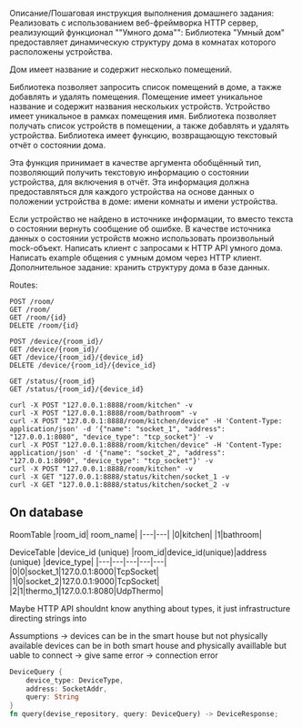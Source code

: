 Описание/Пошаговая инструкция выполнения домашнего задания:
Реализовать с использованием веб-фреймворка HTTP сервер, реализующий функционал ""Умного дома"":
Библиотека "Умный дом" предоставляет динамическую структуру дома в комнатах которого расположены устройства.

Дом имеет название и содержит несколько помещений.

Библиотека позволяет запросить список помещений в доме, а также добавлять и удалять помещения.
Помещение имеет уникальное название и содержит названия нескольких устройств.
Устройство имеет уникальное в рамках помещения имя.
Библиотека позволяет получать список устройств в помещении, а также добавлять и удалять устройства.
Библиотека имеет функцию, возвращающую текстовый отчёт о состоянии дома.

Эта функция принимает в качестве аргумента обобщённый тип, позволяющий получить текстовую информацию
о состоянии устройства, для включения в отчёт. Эта информация должна предоставляться
для каждого устройства на основе данных о положении устройства в доме: имени комнаты и имени устройства.

Если устройство не найдено в источнике информации, то вместо текста о состоянии вернуть сообщение об ошибке.
В качестве источника данных о состоянии устройств можно использовать произвольный mock-объект.
Написать клиент с запросами к HTTP API умного дома.
Написать example общения с умным домом через HTTP клиент.
Дополнительное задание: хранить структуру дома в базе данных.

Routes:

```
POST /room/
GET /room/
GET /room/{id}
DELETE /room/{id}

POST /device/{room_id}/
GET /device/{room_id}/
GET /device/{room_id}/{device_id}
DELETE /device/{room_id}/{device_id}

GET /status/{room_id}
GET /status/{room_id}/{device_id}
```

```
curl -X POST "127.0.0.1:8888/room/kitchen" -v
curl -X POST "127.0.0.1:8888/room/bathroom" -v
curl -X POST "127.0.0.1:8888/room/kitchen/device" -H 'Content-Type: application/json' -d '{"name": "socket_1", "address": "127.0.0.1:8080", "device_type": "tcp_socket"}' -v
curl -X POST "127.0.0.1:8888/room/kitchen/device" -H 'Content-Type: application/json' -d '{"name": "socket_2", "address": "127.0.0.1:8090", "device_type": "tcp_socket"}' -v
curl -X POST "127.0.0.1:8888/room/kitchen" -v
curl -X GET "127.0.0.1:8888/status/kitchen/socket_1 -v
curl -X GET "127.0.0.1:8888/status/kitchen/socket_2 -v
```

##

## On database

RoomTable
|room_id| room_name|
|---|---|
|0|kitchen|
|1|bathroom|

DeviceTable
|device_id (unique) |room_id|device_id(unique)|address (unique) |device_type|
|---|---|---|---|---|
|0|0|socket_1|127.0.0.1:8000|TcpSocket|
|1|0|socket_2|127.0.0.1:9000|TcpSocket|
|2|1|thermo_1|127.0.0.1:8080|UdpThermo|

Maybe HTTP API shouldnt know anything about types, it just infrastructure directing strings into

Assumptions -> devices can be in the smart house but not physically available
devices can be in both smart house and physically availlable but uable to connect -> give same error -> connection error

```rust
DeviceQuery {
    device_type: DeviceType,
    address: SocketAddr,
    query: String
}
fn query(devise_repository, query: DeviceQuery) -> DeviceResponse;
```

